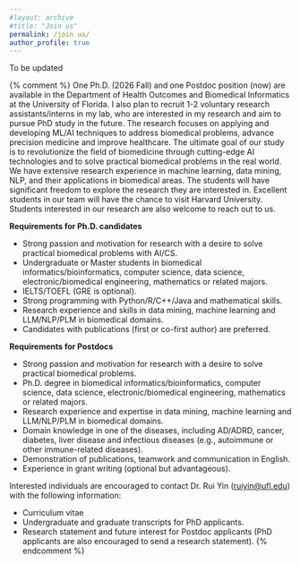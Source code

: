 ```yaml
---
#layout: archive
#title: "Join us"
permalink: /join us/
author_profile: true
---
```


To be updated

{% comment %}
One Ph.D. (2026 Fall) and one Postdoc position (now) are available in the Department of Health Outcomes and Biomedical Informatics at the University of Florida. I also plan to recruit 1-2 voluntary research assistants/interns in my lab, who are interested in my research and aim to pursue PhD study in the future. The research focuses on applying and developing ML/AI techniques to address biomedical problems, advance precision medicine and improve healthcare. The ultimate goal of our study is to revolutionize the field of biomedicine through cutting-edge AI technologies and to solve practical biomedical problems in the real world. We have extensive research experience in machine learning, data mining, NLP, and their applications in biomedical areas. The students will have significant freedom to explore the research they are interested in. Excellent students in our team will have the chance to visit Harvard University. Students interested in our research are also welcome to reach out to us.


<b>Requirements for Ph.D. candidates</b>
- Strong passion and motivation for research with a desire to solve practical biomedical problems with AI/CS.
- Undergraduate or Master students in biomedical informatics/bioinformatics, computer science, data science, electronic/biomedical engineering, mathematics or related majors.
- IELTS/TOEFL (GRE is optional).
- Strong programming with Python/R/C++/Java and mathematical skills.
- Research experience and skills in data mining, machine learning and LLM/NLP/PLM in biomedical domains.
- Candidates with publications (first or co-first author) are preferred.


<b>Requirements for Postdocs</b>
- Strong passion and motivation for research with a desire to solve practical biomedical problems.
- Ph.D. degree in biomedical informatics/bioinformatics, computer science, data science, electronic/biomedical engineering, mathematics or related majors.
- Research experience and expertise in data mining, machine learning and LLM/NLP/PLM in biomedical domains.
- Domain knowledge in one of the diseases, including AD/ADRD, cancer, diabetes, liver disease and infectious diseases (e.g., autoimmune or other immune-related diseases). 
- Demonstration of publications, teamwork and communication in English. 
- Experience in grant writing (optional but advantageous). 

 

Interested individuals are encouraged to contact Dr. Rui Yin (<A href="mailto:ruiyin@ufl.edu">ruiyin@ufl.edu</A>) with the following information:
- Curriculum vitae
- Undergraduate and graduate transcripts for PhD applicants.
- Research statement and future interest for Postdoc applicants (PhD applicants are also encouraged to send a research statement).
{% endcomment %}
